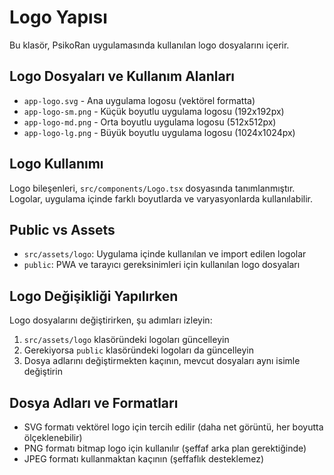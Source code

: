 # Logo Yapısı

Bu klasör, PsikoRan uygulamasında kullanılan logo dosyalarını içerir.

## Logo Dosyaları ve Kullanım Alanları

- `app-logo.svg` - Ana uygulama logosu (vektörel formatta)
- `app-logo-sm.png` - Küçük boyutlu uygulama logosu (192x192px)
- `app-logo-md.png` - Orta boyutlu uygulama logosu (512x512px)
- `app-logo-lg.png` - Büyük boyutlu uygulama logosu (1024x1024px)

## Logo Kullanımı

Logo bileşenleri, `src/components/Logo.tsx` dosyasında tanımlanmıştır. Logolar, uygulama içinde farklı boyutlarda ve varyasyonlarda kullanılabilir.

## Public vs Assets

- `src/assets/logo`: Uygulama içinde kullanılan ve import edilen logolar
- `public`: PWA ve tarayıcı gereksinimleri için kullanılan logo dosyaları

## Logo Değişikliği Yapılırken

Logo dosyalarını değiştirirken, şu adımları izleyin:

1. `src/assets/logo` klasöründeki logoları güncelleyin
2. Gerekiyorsa `public` klasöründeki logoları da güncelleyin
3. Dosya adlarını değiştirmekten kaçının, mevcut dosyaları aynı isimle değiştirin

## Dosya Adları ve Formatları

- SVG formatı vektörel logo için tercih edilir (daha net görüntü, her boyutta ölçeklenebilir)
- PNG formatı bitmap logo için kullanılır (şeffaf arka plan gerektiğinde)
- JPEG formatı kullanmaktan kaçının (şeffaflık desteklemez) 